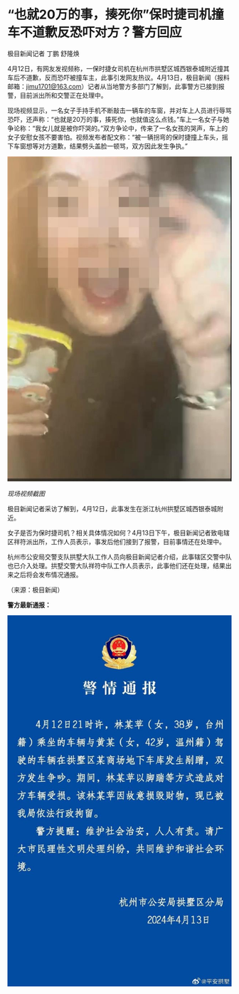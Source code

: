 # “也就20万的事，揍死你”保时捷司机撞车不道歉反恐吓对方？警方回应

极目新闻记者 丁鹏 舒隆焕

4月12日，有网友发视频称，一保时捷女司机在杭州市拱墅区城西银泰城附近撞其车后不道歉，反而恐吓被撞车主，此事引发网友热议。4月13日，极目新闻（报料邮箱：jimu1701@163.com）记者从当地警方多部门了解到，此事警方已接到报警，目前派出所和交警正在处理中。

现场视频显示，一名女子手持手机不断敲击一辆车的车窗，并对车上人员进行辱骂恐吓，还声称：“也就是20万的事，揍死你，也就值这么点钱。”车上一名女子与她争论称：“我女儿就是被你吓哭的。”双方争论中，传来了一名女孩的哭声，车上的女子安慰女孩不要害怕。视频发布者配文称：“被一辆拐弯的保时捷撞上车头，摇下车窗想等对方道歉，结果劈头盖脸一顿骂，双方因此发生争执。”

![98138c3fd50f624b30f3da59142e3bf5.jpg](https://raw.githubusercontent.com/qqhsx/qqnews_image/main/2024/04/13/“也就20万的事，揍死你”保时捷司机撞车不道歉反恐吓对方？警方回应/98138c3fd50f624b30f3da59142e3bf5.jpg)

 _现场视频截图_

极目新闻记者采访了解到，4月12日，此事发生在浙江杭州拱墅区城西银泰城附近。

女子是否为保时捷司机？相关具体情况如何？4月13日下午，极目新闻记者致电辖区祥符派出所，工作人员表示，事发后他们接到了报警，目前事情还在处理中。

杭州市公安局交警支队拱墅大队工作人员向极目新闻记者介绍，此事辖区交警中队也已介入处理。拱墅交警大队祥符中队工作人员表示，此事他们还在处理，结果出来之后将会发布情况通报。

（来源：极目新闻）

**警方最新通报：**

![a3806ca5b6b2dd24b6e1037835d64e8a.jpg](https://raw.githubusercontent.com/qqhsx/qqnews_image/main/2024/04/13/“也就20万的事，揍死你”保时捷司机撞车不道歉反恐吓对方？警方回应/a3806ca5b6b2dd24b6e1037835d64e8a.jpg)

